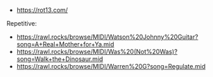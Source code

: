 

- https://rot13.com/

Repetitive:
- https://rawl.rocks/browse/MIDI/Watson%20Johnny%20Guitar?song=A+Real+Mother+for+Ya.mid
- https://rawl.rocks/browse/MIDI/Was%20(Not%20Was)?song=Walk+the+Dinosaur.mid
- https://rawl.rocks/browse/MIDI/Warren%20G?song=Regulate.mid
